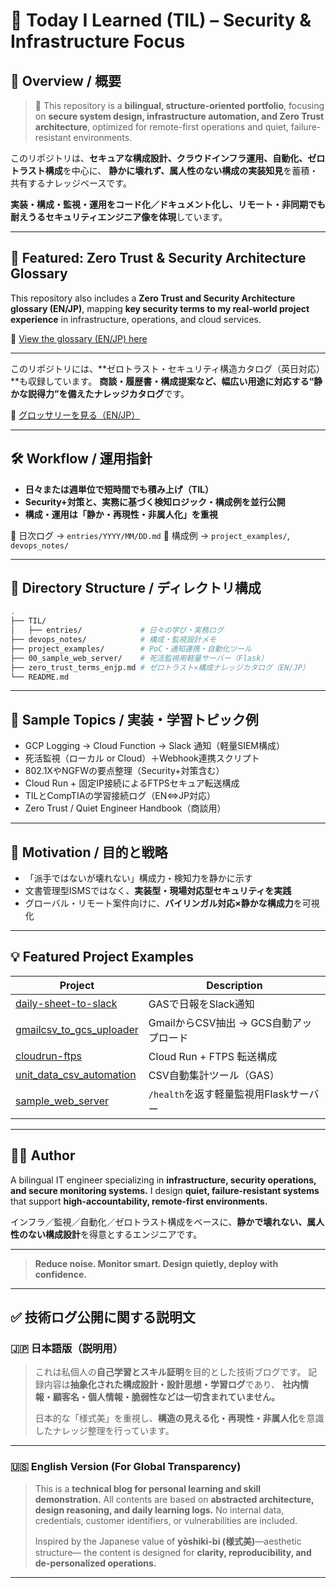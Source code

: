 # 📘 Today I Learned (TIL) – Security & Infrastructure Focus

## 📌 Overview / 概要

> 📘 This repository is a **bilingual, structure-oriented portfolio**,
> focusing on **secure system design, infrastructure automation, and Zero Trust architecture**,
> optimized for remote-first operations and quiet, failure-resistant environments.

このリポジトリは、**セキュアな構成設計、クラウドインフラ運用、自動化、ゼロトラスト構成**を中心に、
**静かに壊れず、属人性のない構成の実装知見**を蓄積・共有するナレッジベースです。

**実装・構成・監視・運用をコード化／ドキュメント化し、リモート・非同期でも耐えうるセキュリティエンジニア像を体現**しています。

---

## 🔐 Featured: Zero Trust & Security Architecture Glossary

This repository also includes a **Zero Trust and Security Architecture glossary (EN/JP)**,
mapping **key security terms to my real-world project experience** in infrastructure, operations, and cloud services.

📍 [View the glossary (EN/JP) here](./zero_trust_terms_enjp.md)

---

このリポジトリには、\*\*ゼロトラスト・セキュリティ構造カタログ（英日対応）\*\*も収録しています。
**商談・履歴書・構成提案など、幅広い用途に対応する“静かな説得力”を備えたナレッジカタログ**です。

📍 [グロッサリーを見る（EN/JP）](./zero_trust_terms_enjp.md)

---

## 🛠️ Workflow / 運用指針

* **日々または週単位で短時間でも積み上げ（TIL）**
* **Security+対策と、実務に基づく検知ロジック・構成例を並行公開**
* **構成・運用は「静か・再現性・非属人化」を重視**

📍 日次ログ → `entries/YYYY/MM/DD.md`
📍 構成例 → `project_examples/`, `devops_notes/`

---

## 📁 Directory Structure / ディレクトリ構成

```bash
.
├── TIL/
│   ├── entries/             # 日々の学び・実務ログ
├── devops_notes/            # 構成・監視設計メモ
├── project_examples/        # PoC・通知連携・自動化ツール
├── 00_sample_web_server/    # 死活監視用軽量サーバー（Flask）
├── zero_trust_terms_enjp.md # ゼロトラスト×構成ナレッジカタログ（EN/JP）
└── README.md
```

---

## 🔐 Sample Topics / 実装・学習トピック例

* GCP Logging → Cloud Function → Slack 通知（軽量SIEM構成）
* 死活監視（ローカル or Cloud）＋Webhook連携スクリプト
* 802.1XやNGFWの要点整理（Security+対策含む）
* Cloud Run + 固定IP接続によるFTPSセキュア転送構成
* TILとCompTIAの学習接続ログ（EN⇔JP対応）
* Zero Trust / Quiet Engineer Handbook（商談用）

---

## 🎯 Motivation / 目的と戦略

* 「派手ではないが壊れない」構成力・検知力を静かに示す
* 文書管理型ISMSではなく、**実装型・現場対応型セキュリティを実践**
* グローバル・リモート案件向けに、**バイリンガル対応×静かな構成力**を可視化

---

## 💡 Featured Project Examples

| Project                                                                     | Description                |
| --------------------------------------------------------------------------- | -------------------------- |
| [daily-sheet-to-slack](./project_examples/daily-sheet-to-slack/)            | GASで日報をSlack通知             |
| [gmailcsv\_to\_gcs\_uploader](./project_examples/gmailcsv_to_gcs_uploader/) | GmailからCSV抽出 → GCS自動アップロード |
| [cloudrun-ftps](./devops_notes/cloud/cloudrun-ftps/)                        | Cloud Run + FTPS 転送構成      |
| [unit\_data\_csv\_automation](./project_examples/unit_data_csv_automation/) | CSV自動集計ツール（GAS）            |
| [sample\_web\_server](./00_sample_web_server/)                              | `/health`を返す軽量監視用Flaskサーバー |

---

## 👨‍💻 Author

A bilingual IT engineer specializing in **infrastructure, security operations, and secure monitoring systems.**
I design **quiet, failure-resistant systems** that support **high-accountability, remote-first environments.**

インフラ／監視／自動化／ゼロトラスト構成をベースに、**静かで壊れない、属人性のない構成設計**を得意とするエンジニアです。

---

> **Reduce noise.
> Monitor smart.
> Design quietly, deploy with confidence.**

---

## ✅ 技術ログ公開に関する説明文

### 🇯🇵 日本語版（説明用）

> これは私個人の**自己学習とスキル証明**を目的とした技術ブログです。
> 記録内容は**抽象化された構成設計・設計思想・学習ログ**であり、
> **社内情報・顧客名・個人情報・脆弱性などは一切含まれていません。**
>
> 日本的な「様式美」を重視し、**構造の見える化・再現性・非属人化**を意識したナレッジ整理を行っています。

---

### 🇺🇸 English Version (For Global Transparency)

> This is a **technical blog for personal learning and skill demonstration.**
> All contents are based on **abstracted architecture, design reasoning, and daily learning logs.**
> No internal data, credentials, customer identifiers, or vulnerabilities are included.
>
> Inspired by the Japanese value of **yōshiki-bi (様式美)**—aesthetic structure—
> the content is designed for **clarity, reproducibility, and de-personalized operations.**

---
